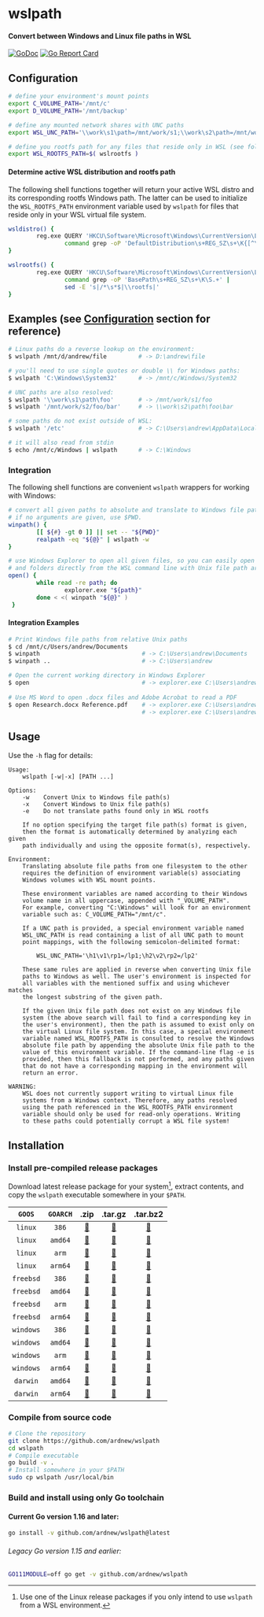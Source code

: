 [docimg]:https://godoc.org/github.com/ardnew/wslpath?status.svg
[docurl]:https://godoc.org/github.com/ardnew/wslpath
[repimg]:https://goreportcard.com/badge/github.com/ardnew/wslpath
[repurl]:https://goreportcard.com/report/github.com/ardnew/wslpath

# wslpath
#### Convert between Windows and Linux file paths in WSL

[![GoDoc][docimg]][docurl] [![Go Report Card][repimg]][repurl]

## Configuration

```sh
# define your environment's mount points
export C_VOLUME_PATH='/mnt/c'
export D_VOLUME_PATH='/mnt/backup'

# define any mounted network shares with UNC paths
export WSL_UNC_PATH='\\work\s1\path=/mnt/work/s1;\\work\s2\path=/mnt/work/s2'  

# define you rootfs path for any files that reside only in WSL (see following section)
export WSL_ROOTFS_PATH=$( wslrootfs )
```

#### Determine active WSL distribution and rootfs path

The following shell functions together will return your active WSL distro and its corresponding rootfs Windows path. The latter can be used to initialize the `WSL_ROOTFS_PATH` environment variable used by `wslpath` for files that reside only in your WSL virtual file system.

```bash
wsldistro() {
        reg.exe QUERY 'HKCU\Software\Microsoft\Windows\CurrentVersion\Lxss' /v DefaultDistribution /t REG_SZ | 
                command grep -oP 'DefaultDistribution\s+REG_SZ\s+\K{[^\}]+}'
}

wslrootfs() {
        reg.exe QUERY 'HKCU\Software\Microsoft\Windows\CurrentVersion\Lxss\'"$(wsldistro)" /v BasePath /t REG_SZ | 
                command grep -oP 'BasePath\s+REG_SZ\s+\K\S.+' |
                sed -E 's|/*\s*$|\\rootfs|'
}
```

## Examples (see [Configuration](README.md#Configuration) section for reference)

```bash
# Linux paths do a reverse lookup on the environment:
$ wslpath /mnt/d/andrew/file         # -> D:\andrew\file

# you'll need to use single quotes or double \\ for Windows paths:
$ wslpath 'C:\Windows\System32'      # -> /mnt/c/Windows/System32

# UNC paths are also resolved:
$ wslpath '\\work\s1\path\foo'       # -> /mnt/work/s1/foo
$ wslpath '/mnt/work/s2/foo/bar'     # -> \\work\s2\path\foo\bar

# some paths do not exist outside of WSL:
$ wslpath '/etc'                     # -> C:\Users\andrew\AppData\Local\Packages\CanonicalGroupLimited.UbuntuonWindows_79rhkp1fndgsc\LocalState\rootfs\etc

# it will also read from stdin
$ echo /mnt/c/Windows | wslpath      # -> C:\Windows
```

### Integration

The following shell functions are convenient `wslpath` wrappers for working with Windows:

```bash
# convert all given paths to absolute and translate to Windows file paths.
# if no arguments are given, use $PWD.
winpath() {
        [[ ${#} -gt 0 ]] || set -- "${PWD}"
        realpath -eq "${@}" | wslpath -w
}

# use Windows Explorer to open all given files, so you can easily open documents 
# and folders directly from the WSL command line with Unix file path arguments.
open() {
        while read -re path; do
                explorer.exe "${path}"
        done < <( winpath "${@}" )
 }
```

#### Integration Examples

```sh
# Print Windows file paths from relative Unix paths
$ cd /mnt/c/Users/andrew/Documents
$ winpath                             # -> C:\Users\andrew\Documents
$ winpath ..                          # -> C:\Users\andrew

# Open the current working directory in Windows Explorer
$ open                                # -> explorer.exe C:\Users\andrew\Documents
                                      
# Use MS Word to open .docx files and Adobe Acrobat to read a PDF
$ open Research.docx Reference.pdf    # -> explorer.exe C:\Users\andrew\Documents\Research.docx
                                      # -> explorer.exe C:\Users\andrew\Documents\Reference.pdf
```

## Usage

Use the `-h` flag for details:

```
Usage:
    wslpath [-w|-x] [PATH ...]

Options:
    -w    Convert Unix to Windows file path(s)
    -x    Convert Windows to Unix file path(s)
    -e    Do not translate paths found only in WSL rootfs

    If no option specifying the target file path(s) format is given,
    then the format is automatically determined by analyzing each given
    path individually and using the opposite format(s), respectively.

Environment:
    Translating absolute file paths from one filesystem to the other
    requires the definition of environment variable(s) associating
    Windows volumes with WSL mount points.

    These environment variables are named according to their Windows
    volume name in all uppercase, appended with "_VOLUME_PATH".
    For example, converting "C:\Windows" will look for an environment
    variable such as: C_VOLUME_PATH="/mnt/c".

    If a UNC path is provided, a special environment variable named
    WSL_UNC_PATH is read containing a list of all UNC path to mount
    point mappings, with the following semicolon-delimited format:

        WSL_UNC_PATH='\h1\v1\rp1=/lp1;\h2\v2\rp2=/lp2'

    These same rules are applied in reverse when converting Unix file
    paths to Windows as well. The user's environment is inspected for
    all variables with the mentioned suffix and using whichever matches
    the longest substring of the given path.

    If the given Unix file path does not exist on any Windows file
    system (the above search will fail to find a corresponding key in
    the user's environment), then the path is assumed to exist only on
    the virtual Linux file system. In this case, a special environment
    variable named WSL_ROOTFS_PATH is consulted to resolve the Windows
    absolute file path by appending the absolute Unix file path to the
    value of this environment variable. If the command-line flag -e is
    provided, then this fallback is not performed, and any paths given
    that do not have a corresponding mapping in the environment will
    return an error.

WARNING:
    WSL does not currently support writing to virtual Linux file
    systems from a Windows context. Therefore, any paths resolved
    using the path referenced in the WSL_ROOTFS_PATH environment
    variable should only be used for read-only operations. Writing
    to these paths could potentially corrupt a WSL file system!
```

## Installation

### Install pre-compiled release packages

Download latest release package for your system[^1], extract contents, and copy the `wslpath` executable somewhere in your `$PATH`.

[^1]: Use one of the Linux release packages if you only intend to use `wslpath` from a WSL environment.

|`GOOS`   |`GOARCH`|.zip|.tar.gz|.tar.bz2|
|:-------:|:------:|:--:|:-----:|:------:|
|`linux`  |`386`   |[:floppy_disk:](https://github.com/ardnew/wslpath/releases/0.1.1/wslpath0.1.1.linux-386.zip)|[:floppy_disk:](https://github.com/ardnew/wslpath/releases/0.1.1/wslpath0.1.1.linux-386.tar.gz)|[:floppy_disk:](https://github.com/ardnew/wslpath/releases/0.1.1/wslpath0.1.1.linux-386.tar.bz2)|
|`linux`  |`amd64` |[:floppy_disk:](https://github.com/ardnew/wslpath/releases/0.1.1/wslpath0.1.1.linux-amd64.zip)|[:floppy_disk:](https://github.com/ardnew/wslpath/releases/0.1.1/wslpath0.1.1.linux-amd64.tar.gz)|[:floppy_disk:](https://github.com/ardnew/wslpath/releases/0.1.1/wslpath0.1.1.linux-amd64.tar.bz2)|
|`linux`  |`arm`   |[:floppy_disk:](https://github.com/ardnew/wslpath/releases/0.1.1/wslpath0.1.1.linux-arm.zip)|[:floppy_disk:](https://github.com/ardnew/wslpath/releases/0.1.1/wslpath0.1.1.linux-arm.tar.gz)|[:floppy_disk:](https://github.com/ardnew/wslpath/releases/0.1.1/wslpath0.1.1.linux-arm.tar.bz2)|
|`linux`  |`arm64` |[:floppy_disk:](https://github.com/ardnew/wslpath/releases/0.1.1/wslpath0.1.1.linux-arm64.zip)|[:floppy_disk:](https://github.com/ardnew/wslpath/releases/0.1.1/wslpath0.1.1.linux-arm64.tar.gz)|[:floppy_disk:](https://github.com/ardnew/wslpath/releases/0.1.1/wslpath0.1.1.linux-arm64.tar.bz2)|
|`freebsd`|`386`   |[:floppy_disk:](https://github.com/ardnew/wslpath/releases/0.1.1/wslpath0.1.1.freebsd-386.zip)|[:floppy_disk:](https://github.com/ardnew/wslpath/releases/0.1.1/wslpath0.1.1.freebsd-386.tar.gz)|[:floppy_disk:](https://github.com/ardnew/wslpath/releases/0.1.1/wslpath0.1.1.freebsd-386.tar.bz2)|
|`freebsd`|`amd64` |[:floppy_disk:](https://github.com/ardnew/wslpath/releases/0.1.1/wslpath0.1.1.freebsd-amd64.zip)|[:floppy_disk:](https://github.com/ardnew/wslpath/releases/0.1.1/wslpath0.1.1.freebsd-amd64.tar.gz)|[:floppy_disk:](https://github.com/ardnew/wslpath/releases/0.1.1/wslpath0.1.1.freebsd-amd64.tar.bz2)|
|`freebsd`|`arm`   |[:floppy_disk:](https://github.com/ardnew/wslpath/releases/0.1.1/wslpath0.1.1.freebsd-arm.zip)|[:floppy_disk:](https://github.com/ardnew/wslpath/releases/0.1.1/wslpath0.1.1.freebsd-arm.tar.gz)|[:floppy_disk:](https://github.com/ardnew/wslpath/releases/0.1.1/wslpath0.1.1.freebsd-arm.tar.bz2)|
|`freebsd`|`arm64` |[:floppy_disk:](https://github.com/ardnew/wslpath/releases/0.1.1/wslpath0.1.1.freebsd-arm64.zip)|[:floppy_disk:](https://github.com/ardnew/wslpath/releases/0.1.1/wslpath0.1.1.freebsd-arm64.tar.gz)|[:floppy_disk:](https://github.com/ardnew/wslpath/releases/0.1.1/wslpath0.1.1.freebsd-arm64.tar.bz2)|
|`windows`|`386`   |[:floppy_disk:](https://github.com/ardnew/wslpath/releases/0.1.1/wslpath0.1.1.windows-386.zip)|[:floppy_disk:](https://github.com/ardnew/wslpath/releases/0.1.1/wslpath0.1.1.windows-386.tar.gz)|[:floppy_disk:](https://github.com/ardnew/wslpath/releases/0.1.1/wslpath0.1.1.windows-386.tar.bz2)|
|`windows`|`amd64` |[:floppy_disk:](https://github.com/ardnew/wslpath/releases/0.1.1/wslpath0.1.1.windows-amd64.zip)|[:floppy_disk:](https://github.com/ardnew/wslpath/releases/0.1.1/wslpath0.1.1.windows-amd64.tar.gz)|[:floppy_disk:](https://github.com/ardnew/wslpath/releases/0.1.1/wslpath0.1.1.windows-amd64.tar.bz2)|
|`windows`|`arm`   |[:floppy_disk:](https://github.com/ardnew/wslpath/releases/0.1.1/wslpath0.1.1.windows-arm.zip)|[:floppy_disk:](https://github.com/ardnew/wslpath/releases/0.1.1/wslpath0.1.1.windows-arm.tar.gz)|[:floppy_disk:](https://github.com/ardnew/wslpath/releases/0.1.1/wslpath0.1.1.windows-arm.tar.bz2)|
|`windows`|`arm64` |[:floppy_disk:](https://github.com/ardnew/wslpath/releases/0.1.1/wslpath0.1.1.windows-arm64.zip)|[:floppy_disk:](https://github.com/ardnew/wslpath/releases/0.1.1/wslpath0.1.1.windows-arm64.tar.gz)|[:floppy_disk:](https://github.com/ardnew/wslpath/releases/0.1.1/wslpath0.1.1.windows-arm64.tar.bz2)|
|`darwin` |`amd64` |[:floppy_disk:](https://github.com/ardnew/wslpath/releases/0.1.1/wslpath0.1.1.darwin-amd64.zip)|[:floppy_disk:](https://github.com/ardnew/wslpath/releases/0.1.1/wslpath0.1.1.darwin-amd64.tar.gz)|[:floppy_disk:](https://github.com/ardnew/wslpath/releases/0.1.1/wslpath0.1.1.darwin-amd64.tar.bz2)|
|`darwin` |`arm64` |[:floppy_disk:](https://github.com/ardnew/wslpath/releases/0.1.1/wslpath0.1.1.darwin-arm64.zip)|[:floppy_disk:](https://github.com/ardnew/wslpath/releases/0.1.1/wslpath0.1.1.darwin-arm64.tar.gz)|[:floppy_disk:](https://github.com/ardnew/wslpath/releases/0.1.1/wslpath0.1.1.darwin-arm64.tar.bz2)|

### Compile from source code

```sh
# Clone the repository
git clone https://github.com/ardnew/wslpath
cd wslpath
# Compile executable
go build -v .
# Install somewhere in your $PATH
sudo cp wslpath /usr/local/bin
```

### Build and install using only Go toolchain

#### Current Go version 1.16 and later:

```sh
go install -v github.com/ardnew/wslpath@latest
```

###### Legacy Go version 1.15 and earlier:

```sh
GO111MODULE=off go get -v github.com/ardnew/wslpath
```
